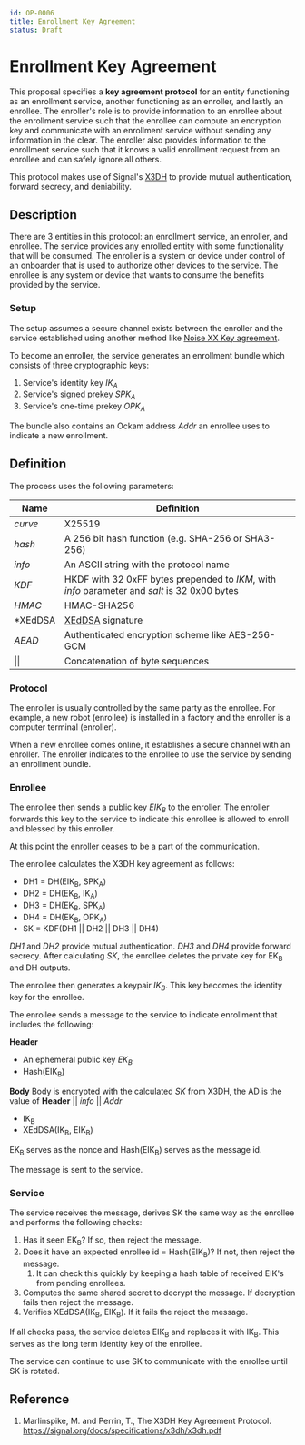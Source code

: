 ```yaml
id: OP-0006
title: Enrollment Key Agreement
status: Draft
```

# Enrollment Key Agreement

This proposal specifies a __key agreement protocol__ for an entity functioning
as an enrollment service, another functioning as an enroller, and lastly an
enrollee. The enroller's role is to provide information to an enrollee about the
enrollment service such that the enrollee can compute an encryption key
and communicate with an enrollment service without sending any information
in the clear. The enroller also provides information to the enrollment service
such that it knows a valid enrollment request from an enrollee and can safely
ignore all others.

This protocol makes use of Signal's [X3DH](https://signal.org/docs/specifications/x3dh/)
to provide mutual authentication, forward secrecy, and deniability.


## Description

There are 3 entities in this protocol: an enrollment service, an enroller,
and enrollee. The service provides any enrolled entity with some functionality
that will be consumed. The enroller is a system or device under control of
an onboarder that is used to authorize other devices to the service.
The enrollee is any system or device that wants to consume the benefits provided
by the service.

### Setup

The setup assumes a secure channel exists between the enroller and the service
established using another method like [Noise XX Key agreement](../0003-key-agreement-xx).

To become an enroller, the service generates an enrollment bundle which consists
of three cryptographic keys:

1. Service's identity key *IK<sub>A</sub>*
1. Service's signed prekey *SPK<sub>A</sub>*
1. Service's one-time prekey *OPK<sub>A</sub>*

The bundle also contains an Ockam address *Addr* an enrollee uses to indicate a new enrollment.

## Definition

The process uses the following parameters:


| **Name** | **Definition** |
| ---------| --------------- |
| *curve* | X25519 |
| *hash* | A 256 bit hash function (e.g. SHA-256 or SHA3-256) |
| *info* | An ASCII string with the protocol name |
| *KDF* | HKDF with 32 0xFF bytes prepended to *IKM*, with *info* parameter and *salt* is 32 0x00 bytes |
| *HMAC* | HMAC-SHA256 |
| *XEdDSA | [XEdDSA](https://signal.org/docs/specifications/xeddsa/) signature |
| *AEAD* | Authenticated encryption scheme like AES-256-GCM |
| \|\| | Concatenation of byte sequences |

### Protocol

The enroller is usually controlled by the same party as the enrollee. For example, a new robot (enrollee)
is installed in a factory and the enroller is a computer terminal (enroller).

When a new enrollee comes online, it establishes a secure channel with an enroller.
The enroller indicates to the enrollee to use the service by sending an enrollment bundle.

### Enrollee 

The enrollee then sends a public key *EIK<sub>B</sub>* to the enroller. The enroller forwards
this key to the service to indicate this enrollee is allowed to enroll and blessed by this enroller.

At this point the enroller ceases to be a part of the communication.

The enrollee calculates the X3DH key agreement as follows:

- DH1 = DH(EIK<sub>B</sub>, SPK<sub>A</sub>)
- DH2 = DH(EK<sub>B</sub>, IK<sub>A</sub>)
- DH3 = DH(EK<sub>B</sub>, SPK<sub>A</sub>)
- DH4 = DH(EK<sub>B</sub>, OPK<sub>A</sub>)
- SK = KDF(DH1 || DH2 || DH3 || DH4)

*DH1* and *DH2* provide mutual authentication. *DH3* and *DH4* provide forward secrecy.
After calculating *SK*, the enrollee deletes the private key for EK<sub>B</sub> and DH outputs.

The enrollee then generates a keypair *IK<sub>B</sub>*. This key becomes the identity key for the enrollee.

The enrollee sends a message to the service to indicate enrollment that includes the following:

**Header**

- An ephemeral public key *EK<sub>B</sub>*
- Hash(EIK<sub>B</sub>)

**Body**
Body is encrypted with the calculated *SK* from X3DH, the AD is the value of **Header** || *info* || *Addr*

- IK<sub>B</sub>
- XEdDSA(IK<sub>B</sub>, EIK<sub>B</sub>)

EK<sub>B</sub> serves as the nonce and Hash(EIK<sub>B</sub>) serves as the message id.

The message is sent to the service.

### Service

The service receives the message, derives SK the same way as the enrollee and performs the following checks:

1. Has it seen EK<sub>B</sub>? If so, then reject the message.
1. Does it have an expected enrollee id = Hash(EIK<sub>B</sub>)? If not, then reject the message.
    1. It can check this quickly by keeping a hash table of received EIK's from pending enrollees.
1. Computes the same shared secret to decrypt the message. If decryption fails then reject the message.
1. Verifies XEdDSA(IK<sub>B</sub>, EIK<sub>B</sub>). If it fails the reject the message.

If all checks pass, the service deletes EIK<sub>B</sub> and replaces it with IK<sub>B</sub>.
This serves as the long term identity key of the enrollee.

The service can continue to use SK to communicate with the enrollee until SK is rotated.

## Reference

1. <span id="reference-3"></span>Marlinspike, M. and Perrin, T.,
The X3DH Key Agreement Protocol. <br/>
https://signal.org/docs/specifications/x3dh/x3dh.pdf

